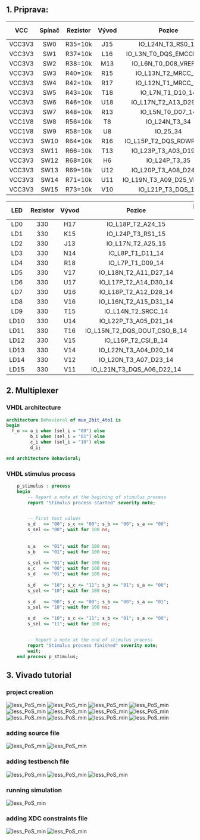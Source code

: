 ## 1. Priprava:

|**VCC**|**Spínač**|**Rezistor**|**Vývod**|**Pozice**|**Integrovaný obvod**|
| :-: | :-: | :-: | :-: | :-: | :-: |
|VCC3V3|SW0|R35=10k|J15|IO_L24N_T3_RS0_15|IC8B|
|VCC3V3|SW1|R37=10k|L16|IO_L3N_T0_DQS_EMCCLK_14|IC8F|
|VCC3V3|SW2|R38=10k|M13|IO_L6N_T0_D08_VREF_14|IC8A|
|VCC3V3|SW3|R40=10k|R15|IO_L13N_T2_MRCC_14|IC8A|
|VCC3V3|SW4|R42=10k|R17|IO_L12N_T1_MRCC_14|IC8A|
|VCC3V3|SW5|R43=10k|T18|IO_L7N_T1_D10_14|IC8A|
|VCC3V3|SW6|R46=10k|U18|IO_L17N_T2_A13_D29_14|IC8A|
|VCC3V3|SW7|R48=10k|R13|IO_L5N_T0_D07_14|IC8A|
|VCC1V8|SW8|R56=10k|T8|IO_L24N_T3_34|IC8D|
|VCC1V8|SW9|R58=10k|U8|IO_25_34|IC8D|
|VCC3V3|SW10|R64=10k|R16|IO_L15P_T2_DQS_RDWR_B_14|IC8F|
|VCC3V3|SW11|R66=10k|T13|IO_L23P_T3_A03_D19_14|IC8A|
|VCC3V3|SW12|R68=10k|H6|IO_L24P_T3_35|IC8E|
|VCC3V3|SW13|R69=10k|U12|IO_L20P_T3_A08_D24_14|IC8A|
|VCC3V3|SW14|R71=10k|U11|IO_L19N_T3_A09_D25_VREF_14|IC8A|
|VCC3V3|SW15|R73=10k|V10|IO_L21P_T3_DQS_14|IC8A|
					
|**LED**|**Rezistor**|**Vývod**|**Pozice**|**Integrovany obvod**|
| :-: | :-: | :-: | :-: | :-: |
|LD0|330|H17|IO_L18P_T2_A24_15|IC8B|
|LD1|330|K15|IO_L24P_T3_RS1_15|IC8B|
|LD2|330|J13|IO_L17N_T2_A25_15|IC8B|
|LD3|330|N14|IO_L8P_T1_D11_14|IC8A|
|LD4|330|R18|IO_L7P_T1_D09_14|IC8A|
|LD5|330|V17|IO_L18N_T2_A11_D27_14|IC8A|
|LD6|330|U17|IO_L17P_T2_A14_D30_14|IC8A|
|LD7|330|U16|IO_L18P_T2_A12_D28_14|IC8A|
|LD8|330|V16|IO_L16N_T2_A15_D31_14|IC8A|
|LD9|330|T15|IO_L14N_T2_SRCC_14|IC8A|
|LD10|330|U14|IO_L22P_T3_A05_D21_14|IC8A|
|LD11|330|T16|IO_L15N_T2_DQS_DOUT_CSO_B_14|IC8F|
|LD12|330|V15|IO_L16P_T2_CSI_B_14|IC8F|
|LD13|330|V14|IO_L22N_T3_A04_D20_14|IC8A|
|LD14|330|V12|IO_L20N_T3_A07_D23_14|IC8A|
|LD15|330|V11|IO_L21N_T3_DQS_A06_D22_14|IC8A|


## 2. Multiplexer

### VHDL architecture

```vhdl
architecture Behavioral of mux_2bit_4to1 is
begin
  f_o <= a_i when (sel_i = "00") else
         b_i when (sel_i = "01") else
         c_i when (sel_i = "10") else
         d_i;

end architecture Behavioral;
```

### VHDL stimulus process

```vhdl
    p_stimulus : process
    begin
        -- Report a note at the begining of stimulus process
        report "Stimulus process started" severity note;


        -- First test values
        s_d   <= "00"; s_c <= "00"; s_b <= "00"; s_a <= "00"; 
        s_sel <= "00"; wait for 100 ns;
        
        
        s_a   <= "01"; wait for 100 ns;
        s_b   <= "01"; wait for 100 ns;
        
        s_sel <= "01"; wait for 100 ns;
        s_c   <= "00"; wait for 100 ns;
        s_d   <= "01"; wait for 100 ns;
        
        s_d   <= "10"; s_c <= "11"; s_b <= "01"; s_a <= "00";
        s_sel <= "10"; wait for 100 ns;
        
        s_d   <= "00"; s_c <= "00"; s_b <= "00"; s_a <= "01";
        s_sel <= "10"; wait for 100 ns;
        
        s_d   <= "10"; s_c <= "11"; s_b <= "01"; s_a <= "00";
        s_sel <= "11"; wait for 100 ns;


        -- Report a note at the end of stimulus process
        report "Stimulus process finished" severity note;
        wait;
    end process p_stimulus;
```




## 3. Vivado tutorial

### project creation

![less_PoS_min](pictures/pict1aa.png)
![less_PoS_min](pictures/pict7.png)
![less_PoS_min](pictures/pict8.png)
![less_PoS_min](pictures/pict9.png)
![less_PoS_min](pictures/pict10.png)
![less_PoS_min](pictures/pict11.png)
![less_PoS_min](pictures/pict12.png)
![less_PoS_min](pictures/pict13.png)
![less_PoS_min](pictures/pict14.png)
![less_PoS_min](pictures/pict15.png)
![less_PoS_min](pictures/pict16.png)
![less_PoS_min](pictures/pict1aa.png)

### adding source file
![less_PoS_min](pictures/pict1aa.png)
![less_PoS_min](pictures/pict2.png)

### adding testbench file
![less_PoS_min](pictures/pict1aa.png)
![less_PoS_min](pictures/pict2.png)
![less_PoS_min](pictures/pict3.png)

### running simulation
![less_PoS_min](pictures/pict4.png)


### adding XDC constraints file
![less_PoS_min](pictures/pict5.png)
![less_PoS_min](pictures/pict6.png)




